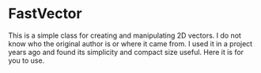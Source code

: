 # FastVector

This is a simple class for creating and manipulating 2D vectors. I do not know who the original author is or where it came from. I used it in a project years ago and found its simplicity and compact size useful. Here it is for you to use.
